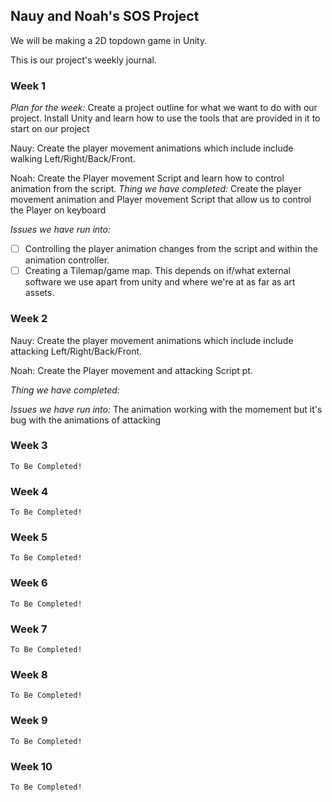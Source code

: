 Nauy and Noah's SOS Project
----

We will be making a 2D topdown game in Unity.

This is our project's weekly journal.

### Week 1

  *Plan for the week:*
  Create a project outline for what we want to do with our project. Install Unity and learn how to use the tools that are    provided in it to start on our project

  Nauy: Create the player movement animations which include include walking Left/Right/Back/Front.

  Noah: Create the Player movement Script and learn how to control animation from the script. 
  *Thing we have completed:*
  Create the player movement animation and Player movement Script that allow us to control the Player on keyboard
  
  *Issues we have run into:*
  - [ ] Controlling the player animation changes from the script and within the animation controller. 
  - [ ] Creating a Tilemap/game map. This depends on if/what external software we use apart from unity and where we're at as far as art assets.  

### Week 2
  Nauy: Create the player movement animations which include include attacking Left/Right/Back/Front.

  Noah: Create the Player movement  and attacking Script pt.
  
  *Thing we have completed:*
  
  *Issues we have run into:*
  The animation working with the momement but it's bug with the animations of attacking  
  
### Week 3
    To Be Completed!

### Week 4
    To Be Completed!

### Week 5
    To Be Completed!

### Week 6
    To Be Completed!

### Week 7
    To Be Completed!

### Week 8
    To Be Completed!

### Week 9
    To Be Completed!

### Week 10
    To Be Completed!
